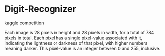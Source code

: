 # Digit-Recognizer
kaggle competition


Each image is 28 pixels in height and 28 pixels in width, for a total of 784 pixels in total.
Each pixel has a single pixel-value associated with it, indicating the lightness or darkness of
that pixel, with higher numbers meaning darker. This pixel-value is an integer between 0 and 255, inclusive.
